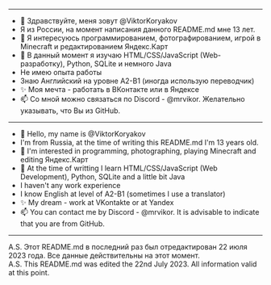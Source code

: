 -----
- 👋 Здравствуйте, меня зовут @ViktorKoryakov
- Я из России, на момент написания данного README.md мне 13 лет.
- 👀 Я интересуюсь программированием, фотографированием, игрой в Minecraft и редактированием Яндекс.Карт
- 🌱 В данный момент я изучаю HTML/CSS/JavaScript (Web-разработку), Python, SQLite и немного Java
- Не имею опыта работы
- Знаю Английский на уровне А2-B1 (иногда использую переводчик)
- ✨ Моя мечта - работать в ВКонтакте или в Яндексе
- 📫 Со мной можно связаться по Discord - @mrvikor. Желательно указывать, что Вы из GitHub.
------
- 👋 Hello, my name is @ViktorKoryakov
- I'm from Russia, at the time of writing this README.md I'm 13 years old.
- 👀 I'm interested in programming, photographing, playing Minecraft and editing Яндекс.Карт
- 🌱 At the time of writting I learn HTML/CSS/JavaScript (Web Development), Python, SQLite and a little bit Java
- I haven't any work experience
- I know English at level of А2-B1 (sometimes I use a translator)
- ✨ My dream - work at VKontakte or at Yandex
- 📫 You can contact me by Discord - @mrvikor. It is advisable to indicate that you are from GitHub.
-----
A.S. Этот README.md в последний раз был отредактирован 22 июля 2023 года. Все данные действительны на этот момент.  
A.S. This README.md was edited the 22nd July 2023. All information valid at this point.
